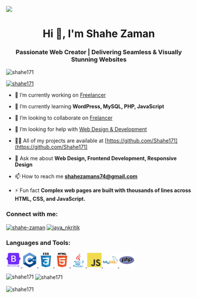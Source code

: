 <img src="https://i.ibb.co/DPR7R7Jw/Grey-and-Black-Simple-Marketing-Linked-In-Banner.png">
<h1 align="center">Hi 👋, I'm Shahe Zaman</h1>
<h3 align="center">Passionate Web Creator | Delivering Seamless & Visually Stunning Websites</h3>

<p align="left"> <img src="https://komarev.com/ghpvc/?username=shahe171&label=Profile%20views&color=0e75b6&style=flat" alt="shahe171" /> </p>

<p align="left"> <a href="https://github.com/ryo-ma/github-profile-trophy"><img src="https://github-profile-trophy.vercel.app/?username=shahe171" alt="shahe171" /></a> </p>

- 🔭 I’m currently working on [Freelancer](https://www.freelancer.com/u/Shahe171)

- 🌱 I’m currently learning **WordPress, MySQL, PHP, JavaScript**

- 👯 I’m looking to collaborate on [Frelancer](https://www.freelancer.com/u/Shahe171)

- 🤝 I’m looking for help with [Web Design & Development](https://www.linkedin.com/in/shahe-zaman-91159533a/)

- 👨‍💻 All of my projects are available at [https://github.com/Shahe171](https://github.com/Shahe171)

- 💬 Ask me about **Web Design, Frontend Development, Responsive Design**

- 📫 How to reach me **shahezamans74@gmail.com**

- ⚡ Fun fact **Complex web pages are built with thousands of lines across HTML, CSS, and JavaScript.**

<h3 align="left">Connect with me:</h3>
<p align="left">
<a href="https://linkedin.com/in/shahe-zaman" target="blank"><img align="center" src="https://raw.githubusercontent.com/rahuldkjain/github-profile-readme-generator/master/src/images/icons/Social/linked-in-alt.svg" alt="shahe-zaman" height="30" width="40" /></a>
<a href="https://instagram.com/jaya_nkritik" target="blank"><img align="center" src="https://raw.githubusercontent.com/rahuldkjain/github-profile-readme-generator/master/src/images/icons/Social/instagram.svg" alt="jaya_nkritik" height="30" width="40" /></a>
</p>

<h3 align="left">Languages and Tools:</h3>
<p align="left"> <a href="https://getbootstrap.com" target="_blank" rel="noreferrer"> <img src="https://raw.githubusercontent.com/devicons/devicon/master/icons/bootstrap/bootstrap-plain-wordmark.svg" alt="bootstrap" width="40" height="40"/> </a> <a href="https://www.w3schools.com/cpp/" target="_blank" rel="noreferrer"> <img src="https://raw.githubusercontent.com/devicons/devicon/master/icons/cplusplus/cplusplus-original.svg" alt="cplusplus" width="40" height="40"/> </a> <a href="https://www.w3schools.com/css/" target="_blank" rel="noreferrer"> <img src="https://raw.githubusercontent.com/devicons/devicon/master/icons/css3/css3-original-wordmark.svg" alt="css3" width="40" height="40"/> </a> <a href="https://www.w3.org/html/" target="_blank" rel="noreferrer"> <img src="https://raw.githubusercontent.com/devicons/devicon/master/icons/html5/html5-original-wordmark.svg" alt="html5" width="40" height="40"/> </a> <a href="https://www.java.com" target="_blank" rel="noreferrer"> <img src="https://raw.githubusercontent.com/devicons/devicon/master/icons/java/java-original.svg" alt="java" width="40" height="40"/> </a> <a href="https://developer.mozilla.org/en-US/docs/Web/JavaScript" target="_blank" rel="noreferrer"> <img src="https://raw.githubusercontent.com/devicons/devicon/master/icons/javascript/javascript-original.svg" alt="javascript" width="40" height="40"/> </a> <a href="https://www.mysql.com/" target="_blank" rel="noreferrer"> <img src="https://raw.githubusercontent.com/devicons/devicon/master/icons/mysql/mysql-original-wordmark.svg" alt="mysql" width="40" height="40"/> </a> <a href="https://www.php.net" target="_blank" rel="noreferrer"> <img src="https://raw.githubusercontent.com/devicons/devicon/master/icons/php/php-original.svg" alt="php" width="40" height="40"/> </a> </p>

<p><img align="left" src="https://github-readme-stats.vercel.app/api/top-langs?username=shahe171&show_icons=true&locale=en&layout=compact" alt="shahe171" /></p>

<p>&nbsp;<img align="center" src="https://github-readme-stats.vercel.app/api?username=shahe171&show_icons=true&locale=en" alt="shahe171" /></p>

<p><img align="center" src="https://github-readme-streak-stats.herokuapp.com/?user=shahe171&" alt="shahe171" /></p>
